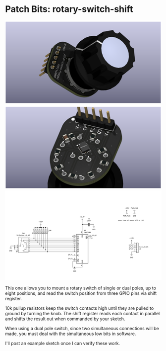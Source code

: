 # Patch Bits: rotary-switch-shift
![Top](./images/rotary-switch-shift.png)
![Bottom](./images/rotary-switch-shift-back.png)
![Schematic](./images/rotary-switch-shift-schematic.png)

This one allows you to mount a rotary switch of single or dual poles, up to eight positions, and read the switch position from three GPIO pins via shift register.

10k pullup resistors keep the switch contacts high until they are pulled to ground by turning the knob. The shift register reads each contact in parallel and shifts the result out when commanded by your sketch.

When using a dual pole switch, since two simultaneous connections will be made, you must deal with the simultaneous low bits in software.

I'll post an example sketch once I can verify these work.